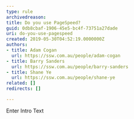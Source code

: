 ```yaml
---
type: rule
archivedreason: 
title: Do you use PageSpeed?
guid: 0db8cbaf-1906-45e5-bc4f-73751a27dade
uri: do-you-use-pagespeed
created: 2019-05-30T04:52:19.0000000Z
authors:
- title: Adam Cogan
  url: https://ssw.com.au/people/adam-cogan
- title: Barry Sanders
  url: https://ssw.com.au/people/barry-sanders
- title: Shane Ye
  url: https://ssw.com.au/people/shane-ye
related: []
redirects: []

---
```



Enter Intro Text
<br><excerpt class='endintro'></excerpt><br>



